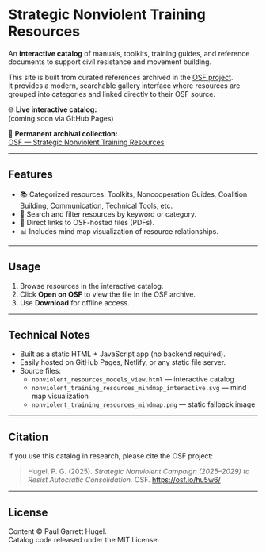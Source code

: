 # Strategic Nonviolent Training Resources

An **interactive catalog** of manuals, toolkits, training guides, and reference documents to support civil resistance and movement building.  

This site is built from curated references archived in the [OSF project](https://osf.io/hu5w6/).  
It provides a modern, searchable gallery interface where resources are grouped into categories and linked directly to their OSF source.

🌐 **Live interactive catalog:**  
(coming soon via GitHub Pages)

📂 **Permanent archival collection:**  
[OSF — Strategic Nonviolent Training Resources](https://osf.io/hu5w6/)

---

## Features
- 📚 Categorized resources: Toolkits, Noncooperation Guides, Coalition Building, Communication, Technical Tools, etc.  
- 🔎 Search and filter resources by keyword or category.  
- 🔗 Direct links to OSF-hosted files (PDFs).  
- 📊 Includes mind map visualization of resource relationships.

---

## Usage
1. Browse resources in the interactive catalog.  
2. Click **Open on OSF** to view the file in the OSF archive.  
3. Use **Download** for offline access.

---

## Technical Notes
- Built as a static HTML + JavaScript app (no backend required).  
- Easily hosted on GitHub Pages, Netlify, or any static file server.  
- Source files:
  - `nonviolent_resources_models_view.html` — interactive catalog
  - `nonviolent_training_resources_mindmap_interactive.svg` — mind map visualization
  - `nonviolent_training_resources_mindmap.png` — static fallback image

---

## Citation
If you use this catalog in research, please cite the OSF project:

> Hugel, P. G. (2025). *Strategic Nonviolent Campaign (2025–2029) to Resist Autocratic Consolidation.* OSF. https://osf.io/hu5w6/

---

## License
Content © Paul Garrett Hugel.  
Catalog code released under the MIT License.
